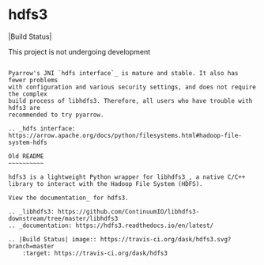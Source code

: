 hdfs3
=====

|Build Status|

This project is not undergoing development
~~~~~~~~~~~~~~~~~~~~~~~~~~~~~~~~~~~~~~~~~~

Pyarrow's JNI `hdfs interface`_ is mature and stable. It also has fewer problems
with configuration and various security settings, and does not require the complex
build process of libhdfs3. Therefore, all users who have trouble with hdfs3 are
recommended to try pyarrow.

.. _hdfs interface: https://arrow.apache.org/docs/python/filesystems.html#hadoop-file-system-hdfs

Old README
~~~~~~~~~~

hdfs3 is a lightweight Python wrapper for libhdfs3_, a native C/C++ library to interact with the Hadoop File System (HDFS).

View the documentation_ for hdfs3.

.. _libhdfs3: https://github.com/ContinuumIO/libhdfs3-downstream/tree/master/libhdfs3
.. _documentation: https://hdfs3.readthedocs.io/en/latest/

.. |Build Status| image:: https://travis-ci.org/dask/hdfs3.svg?branch=master
    :target: https://travis-ci.org/dask/hdfs3
